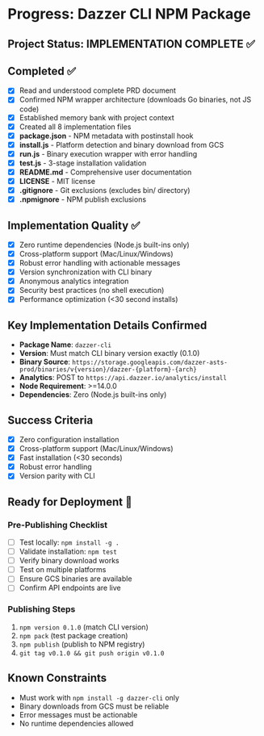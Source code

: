 # Progress: Dazzer CLI NPM Package

## Project Status: IMPLEMENTATION COMPLETE ✅

## Completed ✅
- [x] Read and understood complete PRD document
- [x] Confirmed NPM wrapper architecture (downloads Go binaries, not JS code)
- [x] Established memory bank with project context
- [x] Created all 8 implementation files
- [x] **package.json** - NPM metadata with postinstall hook
- [x] **install.js** - Platform detection and binary download from GCS
- [x] **run.js** - Binary execution wrapper with error handling
- [x] **test.js** - 3-stage installation validation
- [x] **README.md** - Comprehensive user documentation
- [x] **LICENSE** - MIT license
- [x] **.gitignore** - Git exclusions (excludes bin/ directory)
- [x] **.npmignore** - NPM publish exclusions

## Implementation Quality ✅
- [x] Zero runtime dependencies (Node.js built-ins only)
- [x] Cross-platform support (Mac/Linux/Windows)
- [x] Robust error handling with actionable messages
- [x] Version synchronization with CLI binary
- [x] Anonymous analytics integration
- [x] Security best practices (no shell execution)
- [x] Performance optimization (<30 second installs)

## Key Implementation Details Confirmed
- **Package Name**: `dazzer-cli`
- **Version**: Must match CLI binary version exactly (0.1.0)
- **Binary Source**: `https://storage.googleapis.com/dazzer-asts-prod/binaries/v{version}/dazzer-{platform}-{arch}`
- **Analytics**: POST to `https://api.dazzer.io/analytics/install`
- **Node Requirement**: >=14.0.0
- **Dependencies**: Zero (Node.js built-ins only)

## Success Criteria
- [x] Zero configuration installation
- [x] Cross-platform support (Mac/Linux/Windows)  
- [x] Fast installation (<30 seconds)
- [x] Robust error handling
- [x] Version parity with CLI

## Ready for Deployment 🚀

### Pre-Publishing Checklist
- [ ] Test locally: `npm install -g .`
- [ ] Validate installation: `npm test`
- [ ] Verify binary download works
- [ ] Test on multiple platforms
- [ ] Ensure GCS binaries are available
- [ ] Confirm API endpoints are live

### Publishing Steps
1. `npm version 0.1.0` (match CLI version)
2. `npm pack` (test package creation)
3. `npm publish` (publish to NPM registry)
4. `git tag v0.1.0 && git push origin v0.1.0`

## Known Constraints
- Must work with `npm install -g dazzer-cli` only
- Binary downloads from GCS must be reliable
- Error messages must be actionable
- No runtime dependencies allowed
